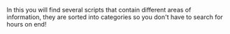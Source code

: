 In this you will find several scripts that contain different areas of information, they are sorted into categories so you don't
have to search for hours on end!
